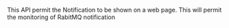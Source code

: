 This API permit the Notification to be shown on a web page.
This will permit the monitoring of RabitMQ notification
